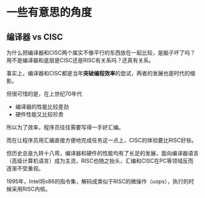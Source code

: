 # 一些有意思的角度



## 编译器 vs CISC

为什么把编译器和CISC两个属实不像平行的东西放在一起比较，是脑子坏了吗？用不是编译器和底层是CISC还是RISC有关系吗？还真有关系。

事实上，编译器和CISC都是当年**突破编程效率**的尝试，两者的发展也是时代的缩影。



但很可惜的是，在上世纪70年代

* 编译器的性能比较差劲
* 硬件性能又比较珍贵

所以为了效率，程序员往往需要写得一手好汇编。

而在让程序员用汇编直接方便地完成任务这一点上，CISC的体验要比RISC好些。



但历史总是九转十八弯，编译器和硬件的性能均有了长足的发展，面向编译器语言（高级计算机语言）成为主流，RISC也随之抬头，汇编和CISC在PC等领域反而逐渐不受重视。



1995年，Intel将x86的指令集，解码成类似于RISC的微操作（uops），执行的时候采用RISC内核。